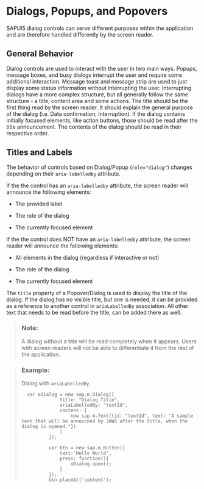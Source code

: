 <!-- loio5709e73d51f2401a9a5a89d8f5479132 -->

# Dialogs, Popups, and Popovers

SAPUI5 dialog controls can serve different purposes within the application and are therefore handled differently by the screen reader.



## General Behavior

Dialog controls are used to interact with the user in two main ways. Popups, message boxes, and busy dialogs interrupt the user and require some additional interaction. Message toast and message strip are used to just display some status information without interrupting the user. Interrupting dialogs have a more complex structure, but all generally follow the same structure - a title, content area and some actions. The title should be the first thing read by the screen reader. It should explain the general purpose of the dialog \(i.e. Data confirmation, Interruption\). If the dialog contains initially focused elements, like action buttons, those should be read after the title announcement. The contents of the dialog should be read in their respective order.



## Titles and Labels

The behavior of controls based on Dialog/Popup \(`role="dialog"`\) changes depending on their `aria-labelledby` attribute.

If the the control has an `aria-labelledby` attribute, the screen reader will announce the following elements:

-   The provided label

-   The role of the dialog

-   The currently focused element


If the the control does NOT have an `aria-labelledby` attribute, the screen reader will announce the following elements:

-   All elements in the dialog \(regardless if interactive or not\)

-   The role of the dialog

-   The currently focused element


The `title` property of a Popover/Dialog is used to display the title of the dialog. If the dialog has no visible title, but one is needed, it can be provided as a reference to another control in `ariaLabelledBy` association. All other text that needs to be read before the title, can be added there as well.

> ### Note:  
> A dialog without a title will be read completely when it appears. Users with screen readers will not be able to differentiate it from the rest of the application.

> ### Example:  
> Dialog with `ariaLabelledBy` 
> 
> ```
> 	var oDialog = new sap.m.Dialog({
> 				title: "Dialog Title",
> 				ariaLabelledBy: "textId",
> 				content: [
> 					new sap.m.Text({id: "textId", text: "A sample text that will be annoucned by JAWS after the title, when the dialog is opened."})
> 				]
> 			});
> 			
> 			var btn = new sap.m.Button({
> 				text:'Hello World',
> 				press: function(){
> 					oDialog.open();
> 				}
> 			});
> 			btn.placeAt('content');
> ```

